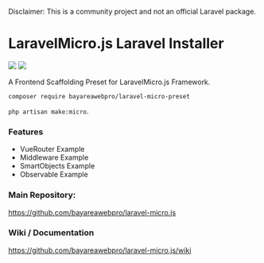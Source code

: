 Disclaimer: This is a community project and not an official Laravel package.

# LaravelMicro.js Laravel Installer

![](https://raw.githubusercontent.com/bayareawebpro/laravel-micro-preset/master/screenshot.png)
![](https://raw.githubusercontent.com/bayareawebpro/laravel-micro-preset/master/scaffolding.png)

A Frontend Scaffolding Preset for LaravelMicro.js Framework.

``composer require bayareawebpro/laravel-micro-preset``

``php artisan make:micro``.

### Features
- VueRouter Example
- Middleware Example
- SmartObjects Example
- Observable Example

### Main Repository: 
https://github.com/bayareawebpro/laravel-micro.js

### Wiki / Documentation
https://github.com/bayareawebpro/laravel-micro.js/wiki
